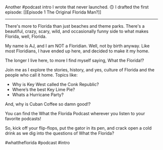 Another #podcast intro I wrote that never launched. 🙃  I drafted the first episode: [[Episode 1 The Original Florida Man?]]

---
There's more to Florida than just beaches and theme parks. There's a beautiful, crazy, scary, wild, and occasionally funny side to what makes Florida, well, Florida. 

My name is AJ, and I am NOT a Floridian. Well, not by birth anyway. Like most Floridians, I have ended up here, and decided to make it my home. 

The longer I live here, to more I find myself saying, What the Florida!?

Join me as I explore the stories, history, and yes, culture of Florida and the people who call it home. Topics like:

- Why is Key West called the Conk Republic?
- Where’s the best Key Lime Pie?
- Whats a Hurricane Party?

And, why is Cuban Coffee so damn good!?

You can find the What the Florida Podcast wherever you listen to your favorite podcasts! 

So, kick off your flip-flops, put the gator in its pen, and crack open a cold drink as we dig into the questions of What the Florida?


#whattheflorida #podcast #intro